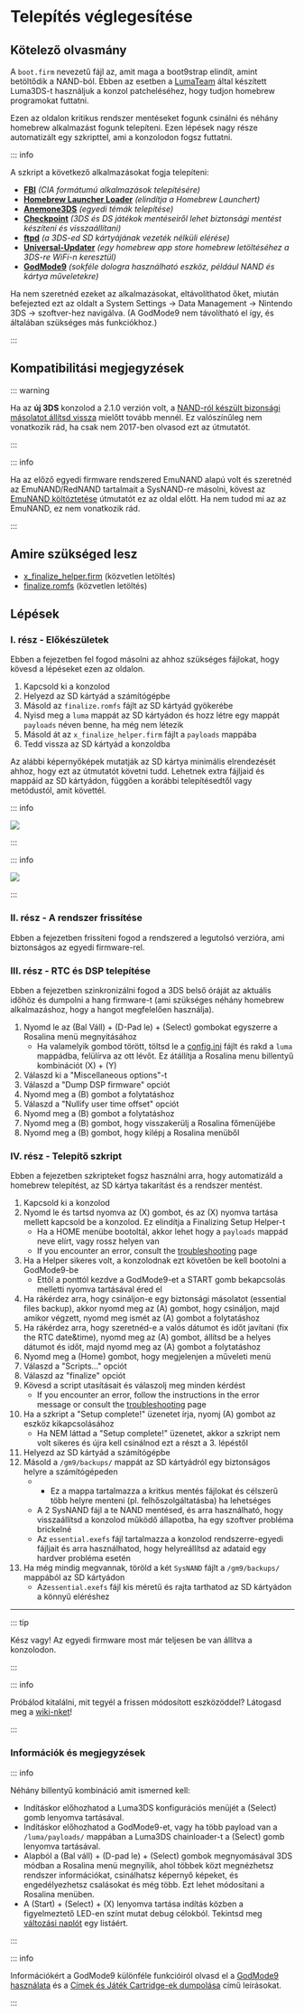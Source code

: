 # Telepítés véglegesítése

## Kötelező olvasmány

A `boot.firm` nevezetű fájl az, amit maga a boot9strap elindít, amint betöltődik a NAND-ból. Ebben az esetben a [LumaTeam](https://github.com/LumaTeam/) által készített Luma3DS-t használjuk a konzol patcheléséhez, hogy tudjon homebrew programokat futtatni.

Ezen az oldalon kritikus rendszer mentéseket fogunk csinálni és néhány homebrew alkalmazást fogunk telepíteni. Ezen lépések nagy része automatizált egy szkripttel, ami a konzolodon fogsz futtatni.

::: info

A szkript a következő alkalmazásokat fogja telepíteni:

- **[FBI](https://github.com/lifehackerhansol/FBI)** _(CIA formátumú alkalmazások telepítésére)_
- **[Homebrew Launcher Loader](https://github.com/PabloMK7/homebrew_launcher_dummy)** _(elindítja a Homebrew Launchert)_
- **[Anemone3DS](https://github.com/astronautlevel2/Anemone3DS)** _(egyedi témák telepítése)_
- **[Checkpoint](https://github.com/FlagBrew/Checkpoint)** _(3DS és DS játékok mentéseiről lehet biztonsági mentést készíteni és visszaállítani)_
- **[ftpd](https://github.com/mtheall/ftpd)** _(a 3DS-ed SD kártyájának vezeték nélküli elérése)_
- **[Universal-Updater](https://github.com/Universal-Team/Universal-Updater/)** _(egy homebrew app store homebrew letöltéséhez a 3DS-re WiFi-n keresztül)_
- **[GodMode9](https://github.com/d0k3/GodMode9)** _(sokféle dologra használható eszköz, például NAND és kártya műveletekre)_

Ha nem szeretnéd ezeket az alkalmazásokat, eltávolíthatod őket, miután befejezted ezt az oldalt a System Settings -> Data Management -> Nintendo 3DS -> szoftver-hez navigálva. (A GodMode9 nem távolítható el így, és általában szükséges más funkciókhoz.)

:::

## Kompatibilitási megjegyzések

::: warning

Ha az **új 3DS** konzolod a 2.1.0 verzión volt, a [NAND-ról készült bizonsági másolatot állítsd vissza](godmode9-usage#nand-ról-készült-bizonsági-másolat-visszaállítása) mielőtt tovább mennél. Ez valószínűleg nem vonatkozik rád, ha csak nem 2017-ben olvasod ezt az útmutatót.

:::

::: info

Ha az előző egyedi firmware rendszered EmuNAND alapú volt és szeretnéd az EmuNAND/RedNAND tartalmait a SysNAND-re másolni, kövest az [EmuNAND költöztetése](move-emunand) útmutatót ez az oldal előtt. Ha nem tudod mi az az EmuNAND, ez nem vonatkozik rád.

:::

## Amire szükséged lesz

- [x_finalize_helper.firm](https://github.com/hacks-guide/finalize/releases/latest/download/x_finalize_helper.firm) (közvetlen letöltés)
- [finalize.romfs](https://github.com/hacks-guide/finalize/releases/latest/download/finalize.romfs) (közvetlen letöltés)

## Lépések

### I. rész - Előkészületek

Ebben a fejezetben fel fogod másolni az ahhoz szükséges fájlokat, hogy kövesd a lépéseket ezen az oldalon.

1. Kapcsold ki a konzolod
2. Helyezd az SD kártyád a számítógépbe
3. Másold az `finalize.romfs` fájlt az SD kártyád gyökerébe
4. Nyisd meg a `luma` mappát az SD kártyádon és hozz létre egy mappát `payloads` néven benne, ha még nem létezik
5. Másold át az `x_finalize_helper.firm` fájlt a `payloads` mappába
6. Tedd vissza az SD kártyád a konzoldba

Az alábbi képernyőképek mutatják az SD kártya minimális elrendezését ahhoz, hogy ezt az útmutatót követni tudd. Lehetnek extra fájljaid és mappáid az SD kártyádon, függően a korábbi telepítésedtől vagy metódustól, amit követtél.

::: info

![](/images/screenshots/finalizing-root-layout.png)

:::

::: info

![](/images/screenshots/finalizing-luma-payloads.png)

:::

### II. rész - A rendszer frissítése

Ebben a fejezetben frissíteni fogod a rendszered a legutolsó verzióra, ami biztonságos az egyedi firmware-rel.

<!--@include: ./_include/sysupdate.md -->

### III. rész - RTC és DSP telepítése

Ebben a fejezetben szinkronizálni fogod a 3DS belső óráját az aktuális időhöz és dumpolni a hang firmware-t (ami szükséges néhány homebrew alkalmazáshoz, hogy a hangot megfelelően használja).

1. Nyomd le az (Bal Váll) + (D-Pad le) + (Select) gombokat egyszerre a Rosalina menü megnyitásához
   - Ha valamelyik gombod törött, töltsd le a [config.ini](/assets/config.ini) fájlt és rakd a `luma` mappádba, felülírva az ott lévőt. Ez átállítja a Rosalina menu billentyű kombinációt (X) + (Y)
2. Válaszd ki a "Miscellaneous options"-t
3. Válaszd a "Dump DSP firmware" opciót
4. Nyomd meg a (B) gombot a folytatáshoz
5. Válaszd a "Nullify user time offset" opciót
6. Nyomd meg a (B) gombot a folytatáshoz
7. Nyomd meg a (B) gombot, hogy visszakerülj a Rosalina főmenüjébe
8. Nyomd meg a (B) gombot, hogy kilépj a Rosalina menüből

### IV. rész - Telepítő szkript

Ebben a fejezetben szkripteket fogsz használni arra, hogy automatizáld a homebrew telepítést, az SD kártya takarítást és a rendszer mentést.

1. Kapcsold ki a konzolod
2. Nyomd le és tartsd nyomva az (X) gombot, és az (X) nyomva tartása mellett kapcsold be a konzolod. Ez elindítja a Finalizing Setup Helper-t
   - Ha a HOME menübe bootoltál, akkor lehet hogy a `payloads` mappád neve elírt, vagy rossz helyen van
   - If you encounter an error, consult the [troubleshooting](troubleshooting-finalizing-setup) page
3. Ha a Helper sikeres volt, a konzolodnak ezt követően be kell bootolni a GodMode9-be
   - Ettől a ponttól kezdve a GodMode9-et a START gomb bekapcsolás melletti nyomva tartásával éred el
4. Ha rákérdez arra, hogy csináljon-e egy biztonsági másolatot (essential files backup), akkor nyomd meg az (A) gombot, hogy csináljon, majd amikor végzett, nyomd meg ismét az (A) gombot a folytatáshoz
5. Ha rákérdez arra, hogy szeretnéd-e a valós dátumot és időt javítani (fix the RTC date&time), nyomd meg az (A) gombot, állítsd be a helyes dátumot és időt, majd nyomd meg az (A) gombot a folytatáshoz
6. Nyomd meg a (Home) gombot, hogy megjelenjen a műveleti menü
7. Válaszd a "Scripts..." opciót
8. Válaszd az "finalize" opciót
9. Kövesd a script utasításait és válaszolj meg minden kérdést
   - If you encounter an error, follow the instructions in the error message or consult the [troubleshooting](troubleshooting-finalizing-setup) page
10. Ha a szkript a "Setup complete!" üzenetet írja, nyomj (A) gombot az eszköz kikapcsolásához
    - Ha NEM láttad a "Setup complete!" üzenetet, akkor a szkript nem volt sikeres és újra kell csinálnod ezt a részt a 3. lépéstől
11. Helyezd az SD kártyád a számítógépbe
12. Másold a `/gm9/backups/` mappát az SD kártyádról egy biztonságos helyre a számítógépeden
    - - Ez a mappa tartalmazza a kritkus mentés fájlokat és célszerű több helyre menteni (pl. felhőszolgáltatásba) ha lehetséges
    - A 2 SysNAND fájl a te NAND mentésed, és arra használható, hogy visszaállítsd a konzolod működő állapotba, ha egy szoftver probléma brickelné
    - Az `essential.exefs` fájl tartalmazza a konzolod rendszerre-egyedi fájljait és arra használhatod, hogy helyreállítsd az adataid egy hardver probléma esetén
13. Ha még mindig megvannak, töröld a két `SysNAND` fájlt a `/gm9/backups/` mappából az SD kártyádon
    - Az`essential.exefs` fájl kis méretű és rajta tarthatod az SD kártyádon a könnyű eléréshez

___

::: tip

Kész vagy! Az egyedi firmware most már teljesen be van állítva a konzolodon.

:::

::: info

Próbálod kitalálni, mit tegyél a frissen módosított eszközöddel? Látogasd meg a [wiki-nket](https://wiki.hacks.guide/wiki/3DS:Things_to_do)!

:::

### Információk és megjegyzések

::: info

Néhány billentyű kombináció amit ismerned kell:

- Indításkor előhozhatod a Luma3DS konfigurációs menüjét a (Select) gomb lenyomva tartásával.
- Indításkor előhozhatod a GodMode9-et, vagy ha több payload van a `/luma/payloads/` mappában a Luma3DS chainloader-t a (Select) gomb lenyomva tartásával.
- Alapból a (Bal váll) + (D-pad le) + (Select) gombok megnyomásával 3DS módban a Rosalina menü megnyílik, ahol többek közt megnézhetsz rendszer információkat, csinálhatsz képernyő képeket, és engedélyezhetsz csalásokat és még több. Ezt lehet módosítani a Rosalina menüben.
- A (Start) + (Select) + (X) lenyomva tartása indítás közben a figyelmeztető LED-en színt mutat debug célokból. Tekintsd meg [változási naplót](https://github.com/SciresM/boot9strap/releases/tag/1.4) egy listáért.

:::

::: info

Információkért a GodMode9 különféle funkcióiról olvasd el a [GodMode9 használata](godmode9-usage) és a [Címek és Játék Cartridge-ek dumpolása](dumping-titles-and-game-cartridges) című leírásokat.

:::

